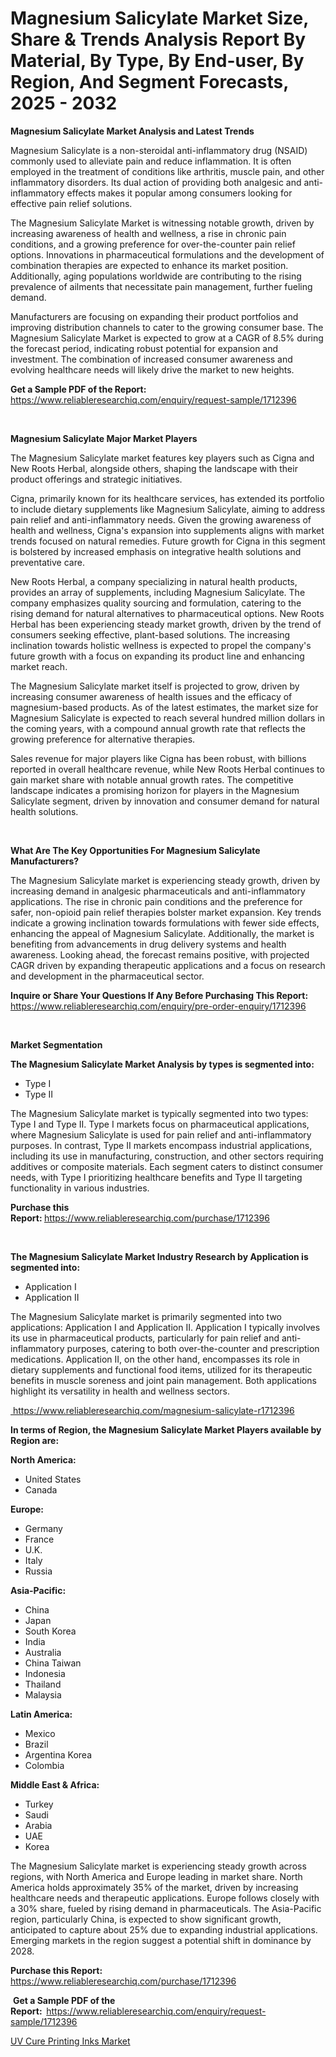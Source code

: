 <p><h1>Magnesium Salicylate Market Size, Share & Trends Analysis Report By Material, By Type, By End-user, By Region, And Segment Forecasts, 2025 - 2032</h1></p><p><strong>Magnesium Salicylate Market Analysis and Latest Trends</strong></p>
<p><p>Magnesium Salicylate is a non-steroidal anti-inflammatory drug (NSAID) commonly used to alleviate pain and reduce inflammation. It is often employed in the treatment of conditions like arthritis, muscle pain, and other inflammatory disorders. Its dual action of providing both analgesic and anti-inflammatory effects makes it popular among consumers looking for effective pain relief solutions.</p><p>The Magnesium Salicylate Market is witnessing notable growth, driven by increasing awareness of health and wellness, a rise in chronic pain conditions, and a growing preference for over-the-counter pain relief options. Innovations in pharmaceutical formulations and the development of combination therapies are expected to enhance its market position. Additionally, aging populations worldwide are contributing to the rising prevalence of ailments that necessitate pain management, further fueling demand.</p><p>Manufacturers are focusing on expanding their product portfolios and improving distribution channels to cater to the growing consumer base. The Magnesium Salicylate Market is expected to grow at a CAGR of 8.5% during the forecast period, indicating robust potential for expansion and investment. The combination of increased consumer awareness and evolving healthcare needs will likely drive the market to new heights.</p></p>
<p><strong>Get a Sample PDF of the Report:&nbsp;</strong> <a href="https://www.reliableresearchiq.com/enquiry/request-sample/1712396?utm_campaign=2853&utm_medium=2&utm_source=Github&utm_content=ia&utm_term=28032025&utm_id=magnesium-salicylate">https://www.reliableresearchiq.com/enquiry/request-sample/1712396</a></p>
<p>&nbsp;</p>
<p><strong>Magnesium Salicylate Major Market Players</strong></p>
<p><p>The Magnesium Salicylate market features key players such as Cigna and New Roots Herbal, alongside others, shaping the landscape with their product offerings and strategic initiatives. </p><p>Cigna, primarily known for its healthcare services, has extended its portfolio to include dietary supplements like Magnesium Salicylate, aiming to address pain relief and anti-inflammatory needs. Given the growing awareness of health and wellness, Cigna's expansion into supplements aligns with market trends focused on natural remedies. Future growth for Cigna in this segment is bolstered by increased emphasis on integrative health solutions and preventative care.</p><p>New Roots Herbal, a company specializing in natural health products, provides an array of supplements, including Magnesium Salicylate. The company emphasizes quality sourcing and formulation, catering to the rising demand for natural alternatives to pharmaceutical options. New Roots Herbal has been experiencing steady market growth, driven by the trend of consumers seeking effective, plant-based solutions. The increasing inclination towards holistic wellness is expected to propel the company's future growth with a focus on expanding its product line and enhancing market reach.</p><p>The Magnesium Salicylate market itself is projected to grow, driven by increasing consumer awareness of health issues and the efficacy of magnesium-based products. As of the latest estimates, the market size for Magnesium Salicylate is expected to reach several hundred million dollars in the coming years, with a compound annual growth rate that reflects the growing preference for alternative therapies.</p><p>Sales revenue for major players like Cigna has been robust, with billions reported in overall healthcare revenue, while New Roots Herbal continues to gain market share with notable annual growth rates. The competitive landscape indicates a promising horizon for players in the Magnesium Salicylate segment, driven by innovation and consumer demand for natural health solutions.</p></p>
<p>&nbsp;</p>
<p><strong>What Are The Key Opportunities For Magnesium Salicylate Manufacturers?</strong></p>
<p><p>The Magnesium Salicylate market is experiencing steady growth, driven by increasing demand in analgesic pharmaceuticals and anti-inflammatory applications. The rise in chronic pain conditions and the preference for safer, non-opioid pain relief therapies bolster market expansion. Key trends indicate a growing inclination towards formulations with fewer side effects, enhancing the appeal of Magnesium Salicylate. Additionally, the market is benefiting from advancements in drug delivery systems and health awareness. Looking ahead, the forecast remains positive, with projected CAGR driven by expanding therapeutic applications and a focus on research and development in the pharmaceutical sector.</p></p>
<p><strong>Inquire or Share Your Questions If Any Before Purchasing This Report:</strong> <a href="https://www.reliableresearchiq.com/enquiry/pre-order-enquiry/1712396?utm_campaign=2853&utm_medium=2&utm_source=Github&utm_content=ia&utm_term=28032025&utm_id=magnesium-salicylate">https://www.reliableresearchiq.com/enquiry/pre-order-enquiry/1712396</a></p>
<p>&nbsp;</p>
<p><strong>Market Segmentation</strong></p>
<p><strong>The Magnesium Salicylate Market Analysis by types is segmented into:</strong></p>
<p><ul><li>Type I</li><li>Type II</li></ul></p>
<p><p>The Magnesium Salicylate market is typically segmented into two types: Type I and Type II. Type I markets focus on pharmaceutical applications, where Magnesium Salicylate is used for pain relief and anti-inflammatory purposes. In contrast, Type II markets encompass industrial applications, including its use in manufacturing, construction, and other sectors requiring additives or composite materials. Each segment caters to distinct consumer needs, with Type I prioritizing healthcare benefits and Type II targeting functionality in various industries.</p></p>
<p><strong>Purchase this Report:&nbsp;</strong><a href="https://www.reliableresearchiq.com/purchase/1712396?utm_campaign=2853&utm_medium=2&utm_source=Github&utm_content=ia&utm_term=28032025&utm_id=magnesium-salicylate">https://www.reliableresearchiq.com/purchase/1712396</a></p>
<p>&nbsp;</p>
<p><strong>The Magnesium Salicylate Market Industry Research by Application is segmented into:</strong></p>
<p><ul><li>Application I</li><li>Application II</li></ul></p>
<p><p>The Magnesium Salicylate market is primarily segmented into two applications: Application I and Application II. Application I typically involves its use in pharmaceutical products, particularly for pain relief and anti-inflammatory purposes, catering to both over-the-counter and prescription medications. Application II, on the other hand, encompasses its role in dietary supplements and functional food items, utilized for its therapeutic benefits in muscle soreness and joint pain management. Both applications highlight its versatility in health and wellness sectors.</p></p>
<p><a href="https://www.reliableresearchiq.com/magnesium-salicylate-r1712396?utm_campaign=2853&utm_medium=2&utm_source=Github&utm_content=ia&utm_term=28032025&utm_id=magnesium-salicylate">&nbsp;https://www.reliableresearchiq.com/magnesium-salicylate-r1712396</a></p>
<p><strong>In terms of Region, the Magnesium Salicylate Market Players available by Region are:</strong></p>
<p>
    <p> <strong> North America: </strong>
        <ul>
            <li>United States</li>
            <li>Canada</li>
        </ul>
        </p> 
    <p> <strong> Europe: </strong>
        <ul>
            <li>Germany</li>
            <li>France</li>
            <li>U.K.</li>
            <li>Italy</li>
            <li>Russia</li>
        </ul>
        </p> 
    <p> <strong> Asia-Pacific: </strong>
        <ul>
            <li>China</li>
            <li>Japan</li>
            <li>South Korea</li>
            <li>India</li>
            <li>Australia</li>
            <li>China Taiwan</li>
            <li>Indonesia</li>
            <li>Thailand</li>
            <li>Malaysia</li>
        </ul>
        </p> 
    <p> <strong> Latin America: </strong>
        <ul>
            <li>Mexico</li>
            <li>Brazil</li>
            <li>Argentina Korea</li>
            <li>Colombia</li>
        </ul>
        </p> 
    <p> <strong> Middle East & Africa: </strong>
        <ul>
            <li>Turkey</li>
            <li>Saudi</li>
            <li>Arabia</li>
            <li>UAE</li>
            <li>Korea</li>
        </ul>
    </p>
    </p>
<p><p>The Magnesium Salicylate market is experiencing steady growth across regions, with North America and Europe leading in market share. North America holds approximately 35% of the market, driven by increasing healthcare needs and therapeutic applications. Europe follows closely with a 30% share, fueled by rising demand in pharmaceuticals. The Asia-Pacific region, particularly China, is expected to show significant growth, anticipated to capture about 25% due to expanding industrial applications. Emerging markets in the region suggest a potential shift in dominance by 2028.</p></p>
<p><strong>Purchase this Report: </strong><a href="https://www.reliableresearchiq.com/purchase/1712396?utm_campaign=2853&utm_medium=2&utm_source=Github&utm_content=ia&utm_term=28032025&utm_id=magnesium-salicylate">https://www.reliableresearchiq.com/purchase/1712396</a></p>
<p>&nbsp;<strong>Get a Sample PDF of the Report:&nbsp;&nbsp;</strong><a href="https://www.reliableresearchiq.com/enquiry/request-sample/1712396?utm_campaign=2853&utm_medium=2&utm_source=Github&utm_content=ia&utm_term=28032025&utm_id=magnesium-salicylate">https://www.reliableresearchiq.com/enquiry/request-sample/1712396</a></p>
<p><strong></strong></p>
<p><p><a href="https://github.com/akaalahk/Market-Research-Report-List-1/blob/main/uv-cure-printing-inks-market.md?utm_campaign=2853&utm_medium=2&utm_source=Github&utm_content=ia&utm_term=28032025&utm_id=magnesium-salicylate">UV Cure Printing Inks Market</a></p></p>